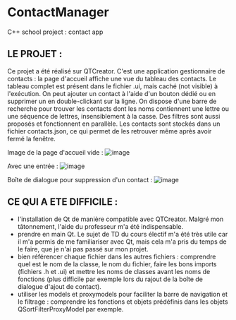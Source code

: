 # ContactManager

C++ school project : contact app

LE PROJET :
-
Ce projet a été réalisé sur QTCreator. C'est une application gestionnaire de contacts : la page d'accueil affiche une vue du tableau des contacts. Le tableau complet est présent dans le fichier .ui, mais caché (not visible) à l'exécution. On peut ajouter un contact à l'aide d'un bouton dédié ou en supprimer un en double-clickant sur la ligne. On dispose d'une barre de recherche pour trouver les contacts dont les noms contiennent une lettre ou une séquence de lettres, insensiblement à la casse. Des filtres sont aussi proposés et fonctionnent en parallèle. Les contacts sont stockés dans un fichier contacts.json, ce qui permet de les retrouver même après avoir fermé la fenêtre.

Image de la page d'accueil vide :
![image](https://github.com/elisesuspene/ContactManager/assets/114237450/6d7a51e0-a7eb-4828-8782-47be220bef10)

Avec une entrée : 
![image](https://github.com/elisesuspene/ContactManager/assets/114237450/547567fb-05f3-404b-9ddc-53adf529496e)

Boîte de dialogue pour suppression d'un contact :
![image](https://github.com/elisesuspene/ContactManager/assets/114237450/8f984630-8165-41e5-8dc8-ccb1c8f19556)

CE QUI A ETE DIFFICILE :
-
- l'installation de Qt de manière compatible avec QTCreator. Malgré mon tâtonnement, l'aide du professeur m'a été indispensable.
- prendre en main Qt. Le sujet de TD du cours électif m'a été très utile car il m'a permis de me familiariser avec Qt, mais cela m'a pris du temps de le faire, que je n'ai pas passé sur mon projet.
- bien référencer chaque fichier dans les autres fichiers : comprendre quel est le nom de la classe, le nom du fichier, faire les bons imports (fichiers .h et .ui) et mettre les noms de classes avant les noms de fonctions (plus difficile par exemple lors du rajout de la boîte de dialogue d'ajout de contact).
- utiliser les models et proxymodels pour faciliter la barre de navigation et le filtrage : comprendre les fonctions et objets prédéfinis dans les objets QSortFilterProxyModel par exemple.
